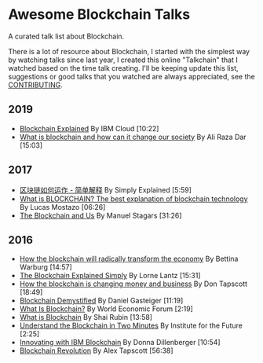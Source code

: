 # Awesome Blockchain Talks
A curated talk list about Blockchain.

There is a lot of resource about Blockchain, I started with the simplest way by watching talks since last year, I created this online "Talkchain" that I watched based on the time talk creating. I'll be keeping update this list, suggestions or good talks that you watched are always appreciated, see the [CONTRIBUTING](./CONTRIBUTING.md).

## 2019

- [Blockchain Explained](https://www.youtube.com/watch?v=QphJEO9ZX6s) By IBM Cloud [10:22]
- [What is blockchain and how can it change our society](https://www.youtube.com/watch?v=kvyKyRZJYh0) By Ali Raza Dar [15:03]

## 2017

- [区块链如何运作 - 简单解释](https://www.youtube.com/watch?v=SSo_EIwHSd4) By Simply Explained [5:59]
- [What is BLOCKCHAIN? The best explanation of blockchain technology](https://www.youtube.com/watch?v=3xGLc-zz9cA) By Lucas Mostazo [06:26]
- [The Blockchain and Us](https://www.youtube.com/watch?v=2iF73cybTBs) By Manuel Stagars [31:26]

## 2016

- [How the blockchain will radically transform the economy](https://www.youtube.com/watch?v=RplnSVTzvnU) By Bettina Warburg [14:57]
- [The Blockchain Explained Simply](https://www.youtube.com/watch?v=KP_hGPQVLpA) By Lorne Lantz [15:31]
- [How the blockchain is changing money and business](https://www.youtube.com/watch?v=Pl8OlkkwRpc) By Don Tapscott [18:49]
- [Blockchain Demystified](https://www.youtube.com/watch?v=40ikEV6xGg4) By Daniel Gasteiger [11:19]
- [What Is Blockchain?](https://www.youtube.com/watch?v=6WG7D47tGb0) By World Economic Forum [2:19]
- [What is Blockchain](https://www.youtube.com/watch?v=93E_GzvpMA0) By Shai Rubin [13:58]
- [Understand the Blockchain in Two Minutes](https://www.youtube.com/watch?v=r43LhSUUGTQ) By Institute for the Future [2:25]
- [Innovating with IBM Blockchain](https://www.youtube.com/watch?v=8xBrjf05b-w) By Donna Dillenberger [10:54]
- [Blockchain Revolution](https://www.youtube.com/watch?v=3PdO7zVqOwc) By Alex Tapscott [56:38]
